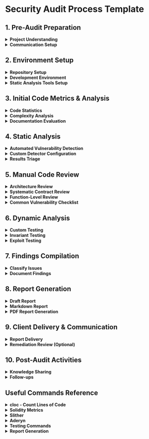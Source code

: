 # Security Audit Process Template

## 1. Pre-Audit Preparation

<details>
<summary><strong>Project Understanding</strong></summary>

- [ ] Read all project documentation (README, whitepaper, technical specs)
- [ ] Review similar projects and common vulnerabilities in similar systems
- [ ] Research the team's previous projects and security history
- [ ] Understand the business model and economic incentives
- [ ] Identify critical components and high-risk areas
</details>

<details>
<summary><strong>Communication Setup</strong></summary>

- [ ] Establish communication channels with the client team
- [ ] Clarify scope, timeline, and deliverables
- [ ] Set up a private repository for findings during the audit
- [ ] Schedule check-in meetings if appropriate
</details>

## 2. Environment Setup

<details>
<summary><strong>Repository Setup</strong></summary>

- [ ] Clone the repository

```bash
git clone <repository-url>
cd <repository-name>
```

- [ ] Check commit hash/tag to be audited

```bash
git log -1 --format="%H"
```

</details>

<details>
<summary><strong>Development Environment</strong></summary>

- [ ] Install dependencies

```bash
# For Hardhat
npm install

# For Foundry
forge install
```

- [ ] Run tests to verify correct setup

```bash
# For Hardhat
npx hardhat test

# For Foundry
forge test
```

- [ ] Check test coverage

```bash
# For Hardhat
npx hardhat coverage

# For Foundry
forge coverage
```

</details>

<details>
<summary><strong>Static Analysis Tools Setup</strong></summary>

- [ ] Install required static analysis tools

```bash
# Install Slither
pip3 install slither-analyzer

# Install Aderyn
cargo install aderyn

# Install solidity-metrics
npm install -g solidity-code-metrics
```

</details>

## 3. Initial Code Metrics & Analysis

<details>
<summary><strong>Code Statistics</strong></summary>

- [ ] Run cloc to understand codebase size

```bash
cloc ./src
```

</details>

<details>
<summary><strong>Complexity Analysis</strong></summary>

- [ ] Run solidity-metrics for complexity assessment

```bash
solidity-code-metrics ./src/*.sol > metrics.md
solidity-code-metrics ./src/*.sol --html > metrics.html
```

- [ ] Use Solidity Visual Developer extension (right-click on file/folder and select "Solidity: metrics")
</details>

<details>
<summary><strong>Documentation Evaluation</strong></summary>

- [ ] Check NatSpec coverage on functions and contracts
- [ ] Verify inline comments quality and frequency
- [ ] Match documentation to actual implementation
</details>

## 4. Static Analysis

<details>
<summary><strong>Automated Vulnerability Detection</strong></summary>

- [ ] Run Slither

```bash
slither .
```

- [ ] Run Aderyn

```bash
aderyn .
```

- [ ] Run additional specialty tools as needed (Mythril, etc.)

```bash
myth analyze ./src/Contract.sol
```

</details>

<details>
<summary><strong>Custom Detector Configuration</strong></summary>

- [ ] Configure Slither for project-specific detectors if needed

```bash
slither . --detect reentrancy,uninitialized-state
```

</details>

<details>
<summary><strong>Results Triage</strong></summary>

- [ ] Create list of findings from automated tools
- [ ] Filter out false positives
- [ ] Prioritize remaining issues by severity
</details>

## 5. Manual Code Review

<details>
<summary><strong>Architecture Review</strong></summary>

- [ ] Analyze overall system architecture
- [ ] Identify component interactions and dependencies
- [ ] Review protocol/token economics (if applicable)
- [ ] Check upgrade mechanisms (if applicable)
</details>

<details>
<summary><strong>Systematic Contract Review</strong></summary>

- [ ] Review contracts from most critical to least critical
- [ ] Examine inheritance relationships
- [ ] Review state variables and access modifiers
- [ ] Analyze external calls and interactions with other contracts
- [ ] Check mathematical operations for overflow/underflow
- [ ] Review event emissions for completeness
</details>

<details>
<summary><strong>Function-Level Review</strong></summary>

For each contract function:

- [ ] Verify authorization checks
- [ ] Check integer handling
- [ ] Verify error handling
- [ ] Review input validation
- [ ] Check for reentrancy vulnerabilities
- [ ] Analyze gas usage and optimization
- [ ] Verify business logic correctness
</details>

<details>
<summary><strong>Common Vulnerability Checklist</strong></summary>

- [ ] Reentrancy
- [ ] Front-running
- [ ] Timestamp dependence
- [ ] Access control issues
- [ ] Logic errors
- [ ] Integer overflow/underflow
- [ ] Denial of service vectors
- [ ] Oracle manipulation
- [ ] Flash loan attack vectors
- [ ] Unchecked return values
- [ ] Incorrect event emissions
- [ ] State inconsistencies
- [ ] Gas griefing opportunities
</details>

## 6. Dynamic Analysis

<details>
<summary><strong>Custom Testing</strong></summary>

- [ ] Create custom tests for identified potential vulnerabilities
- [ ] Create property-based tests or fuzz tests
- [ ] Develop scenario/integration tests for complex workflows
</details>

<details>
<summary><strong>Invariant Testing</strong></summary>

- [ ] Identify system invariants
- [ ] Implement tests to verify invariants are maintained
- [ ] Use formal verification tools if applicable
</details>

<details>
<summary><strong>Exploit Testing</strong></summary>

- [ ] Develop proof-of-concept exploits for confirmed vulnerabilities
- [ ] Test exploits in a controlled environment
- [ ] Document exploitation steps and impact
</details>

## 7. Findings Compilation

<details>
<summary><strong>Classify Issues</strong></summary>

- [ ] Rate each finding by severity (High, Medium, Low, Informational, Gas)
- [ ] Rate each finding by likelihood (High, Medium, Low)
- [ ] Apply risk matrix to determine final severity
- [ ] Document false positives and why they were classified as such
</details>

<details>
<summary><strong>Document Findings</strong></summary>

For each finding:

- [ ] Write clear title (including root cause and impact)
- [ ] Write detailed description
- [ ] Document vulnerable code snippets
- [ ] Explain potential impact
- [ ] Provide proof of concept
- [ ] Suggest mitigation strategies
- [ ] Retest any mitigations applied during the audit
</details>

## 8. Report Generation

<details>
<summary><strong>Draft Report</strong></summary>

- [ ] Compile executive summary
- [ ] Summarize methodology
- [ ] List all findings with severity
- [ ] Include detailed descriptions for each finding
- [ ] Add recommendations section
- [ ] Include any tools used
</details>

<details>
<summary><strong>Markdown Report</strong></summary>

- [ ] Format findings in markdown

```markdown
## [H-1] Title of High Severity Finding

**Description:**
Detailed explanation...

**Impact:**
Explanation of impact...

**Proof of Concept:**
Code or steps to reproduce...

**Recommended Mitigation:**
Suggested fix...
```

</details>

<details>
<summary><strong>PDF Report Generation</strong></summary>

- [ ] Install required tools

```bash
# Install pandoc and LaTeX
sudo apt-get install pandoc texlive-latex-recommended texlive-fonts-recommended texlive-latex-extra

# For footnotebackref.sty if needed
sudo apt-get install texlive-latex-extra
```

- [ ] Set up Eisvogel template

```bash
mkdir -p ~/.pandoc/templates/
wget https://raw.githubusercontent.com/Wandmalfarbe/pandoc-latex-template/master/eisvogel.tex -O ~/.pandoc/templates/eisvogel.latex
```

- [ ] Prepare logo.pdf in the working directory
- [ ] Generate PDF

```bash
pandoc report.md -o report.pdf --from markdown --template=eisvogel --listings
```

</details>

## 9. Client Delivery & Communication

<details>
<summary><strong>Report Delivery</strong></summary>

- [ ] Send report to client through agreed-upon channel
- [ ] Schedule report walkthrough call if needed
- [ ] Explain findings and prioritization
- [ ] Answer any questions about findings or recommendations
</details>

<details>
<summary><strong>Remediation Review (Optional)</strong></summary>

- [ ] Review client's remediation plan
- [ ] Retest fixed vulnerabilities
- [ ] Provide feedback on implemented fixes
- [ ] Update report with remediation status
</details>

## 10. Post-Audit Activities

<details>
<summary><strong>Knowledge Sharing</strong></summary>

- [ ] Document lessons learned
- [ ] Share anonymized findings internally (respecting NDA)
- [ ] Add to internal knowledge base
- [ ] Update audit templates based on new findings
</details>

<details>
<summary><strong>Follow-ups</strong></summary>

- [ ] Check in with client post-deployment
- [ ] Offer additional services if needed (monitoring, incident response)
- [ ] Collect testimonial if appropriate
</details>

## Useful Commands Reference

<details>
<summary><strong>cloc - Count Lines of Code</strong></summary>

```bash
# Count lines in entire project
cloc .

# Count lines in specific directory
cloc ./src

# Count lines in specific file types
cloc --include-lang=Solidity .
```

</details>

<details>
<summary><strong>Solidity Metrics</strong></summary>

```bash
# Install globally
npm install -g solidity-code-metrics

# Generate metrics for specific files
solidity-code-metrics ./src/Contract1.sol ./src/Contract2.sol

# Output to markdown
solidity-code-metrics ./src/*.sol > metrics.md

# Output to HTML
solidity-code-metrics ./src/*.sol --html > metrics.html
```

</details>

<details>
<summary><strong>Slither</strong></summary>

```bash
# Run on entire project
slither .

# Run on specific file
slither ./src/Contract.sol

# Run specific detectors
slither . --detect reentrancy,uninitialized-state

# Generate JSON output
slither . --json output.json

# Print contract summary
slither . --print contract-summary

# Check function dependencies
slither . --print function-summary
```

</details>

<details>
<summary><strong>Aderyn</strong></summary>

```bash
# Run basic scan
aderyn .

# Specify output format
aderyn . --output-format markdown

# Scan specific directories
aderyn ./src

# Exclude certain detectors
aderyn . --exclude-detector unused-return
```

</details>

<details>
<summary><strong>Testing Commands</strong></summary>

```bash
# Hardhat testing
npx hardhat test
npx hardhat coverage

# Foundry testing
forge test
forge test --match-contract ContractName
forge test --match-test testFunctionName
forge coverage

# Fuzzing with Foundry
forge test --fuzz-runs 10000
```

</details>

<details>
<summary><strong>Report Generation</strong></summary>

```bash
# Generate PDF from markdown
pandoc report.md -o report.pdf --from markdown --template=eisvogel --listings

# Add table of contents
pandoc report.md -o report.pdf --from markdown --template=eisvogel --listings --toc

pandoc reviews/<FOLDER_NAME>/final-report.md -o reviews/<FOLDER_NAME>/<DATE>/<PROJECT_NAME>.pdf --from markdown --template=eisvogel --listings --toc

# Generate DOCX for client revisions
pandoc report.md -o report.docx
```

</details>
